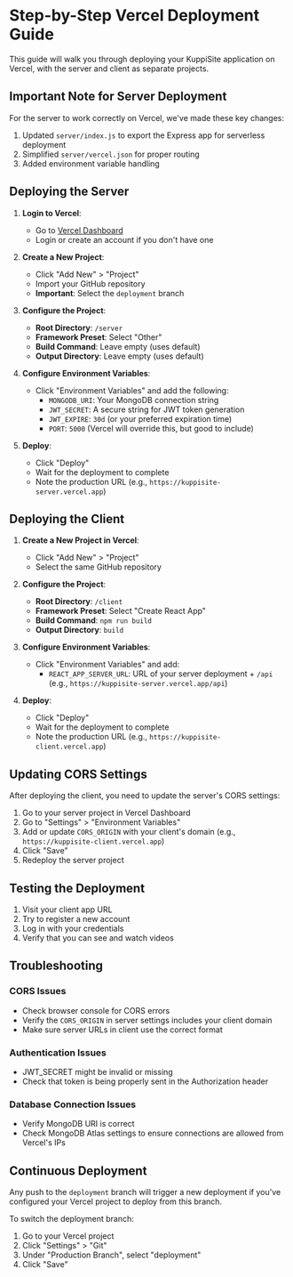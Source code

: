# Step-by-Step Vercel Deployment Guide

This guide will walk you through deploying your KuppiSite application on Vercel, with the server and client as separate projects.

## Important Note for Server Deployment

For the server to work correctly on Vercel, we've made these key changes:
1. Updated `server/index.js` to export the Express app for serverless deployment
2. Simplified `server/vercel.json` for proper routing
3. Added environment variable handling

## Deploying the Server

1. **Login to Vercel**:
   - Go to [Vercel Dashboard](https://vercel.com/dashboard)
   - Login or create an account if you don't have one

2. **Create a New Project**:
   - Click "Add New" > "Project"
   - Import your GitHub repository
   - **Important**: Select the `deployment` branch

3. **Configure the Project**:
   - **Root Directory**: `/server`
   - **Framework Preset**: Select "Other"
   - **Build Command**: Leave empty (uses default)
   - **Output Directory**: Leave empty (uses default)

4. **Configure Environment Variables**:
   - Click "Environment Variables" and add the following:
     - `MONGODB_URI`: Your MongoDB connection string 
     - `JWT_SECRET`: A secure string for JWT token generation
     - `JWT_EXPIRE`: `30d` (or your preferred expiration time)
     - `PORT`: `5000` (Vercel will override this, but good to include)

5. **Deploy**:
   - Click "Deploy"
   - Wait for the deployment to complete
   - Note the production URL (e.g., `https://kuppisite-server.vercel.app`)

## Deploying the Client

1. **Create a New Project in Vercel**:
   - Click "Add New" > "Project"
   - Select the same GitHub repository

2. **Configure the Project**:
   - **Root Directory**: `/client`
   - **Framework Preset**: Select "Create React App"
   - **Build Command**: `npm run build`
   - **Output Directory**: `build`

3. **Configure Environment Variables**:
   - Click "Environment Variables" and add:
     - `REACT_APP_SERVER_URL`: URL of your server deployment + `/api` (e.g., `https://kuppisite-server.vercel.app/api`)

4. **Deploy**:
   - Click "Deploy"
   - Wait for the deployment to complete
   - Note the production URL (e.g., `https://kuppisite-client.vercel.app`)

## Updating CORS Settings

After deploying the client, you need to update the server's CORS settings:

1. Go to your server project in Vercel Dashboard
2. Go to "Settings" > "Environment Variables"
3. Add or update `CORS_ORIGIN` with your client's domain (e.g., `https://kuppisite-client.vercel.app`)
4. Click "Save"
5. Redeploy the server project

## Testing the Deployment

1. Visit your client app URL
2. Try to register a new account
3. Log in with your credentials
4. Verify that you can see and watch videos

## Troubleshooting

### CORS Issues
- Check browser console for CORS errors
- Verify the `CORS_ORIGIN` in server settings includes your client domain
- Make sure server URLs in client use the correct format

### Authentication Issues
- JWT_SECRET might be invalid or missing
- Check that token is being properly sent in the Authorization header

### Database Connection Issues
- Verify MongoDB URI is correct
- Check MongoDB Atlas settings to ensure connections are allowed from Vercel's IPs

## Continuous Deployment

Any push to the `deployment` branch will trigger a new deployment if you've configured your Vercel project to deploy from this branch.

To switch the deployment branch:
1. Go to your Vercel project
2. Click "Settings" > "Git"
3. Under "Production Branch", select "deployment"
4. Click "Save"
